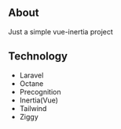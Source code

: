 ## About
Just a simple vue-inertia project

## Technology
- Laravel
- Octane
- Precognition
- Inertia(Vue)
- Tailwind
- Ziggy